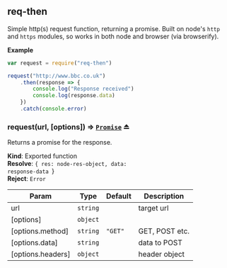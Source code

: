 <a name="module_req-then"></a>
## req-then
Simple http(s) request function, returning a promise. Built on node's `http` and `https` modules, so works in both node and browser (via browserify).

**Example**  
```js
var request = require("req-then")

request("http://www.bbc.co.uk")
	.then(response => {
		console.log("Response received")
		console.log(response.data)
	})
	.catch(console.error)
```
<a name="exp_module_req-then--request"></a>
### request(url, [options]) ⇒ <code>[Promise](https://developer.mozilla.org/en/docs/Web/JavaScript/Reference/Global_Objects/Promise)</code> ⏏
Returns a promise for the response.

**Kind**: Exported function  
**Resolve**: <code>{ res: node-res-object, data: response-data </code>}  
**Reject**: <code>Error</code>  

| Param | Type | Default | Description |
| --- | --- | --- | --- |
| url | <code>string</code> |  | target url |
| [options] | <code>object</code> |  |  |
| [options.method] | <code>string</code> | <code>&quot;GET&quot;</code> | GET, POST etc. |
| [options.data] | <code>string</code> |  | data to POST |
| [options.headers] | <code>object</code> |  | header object |

